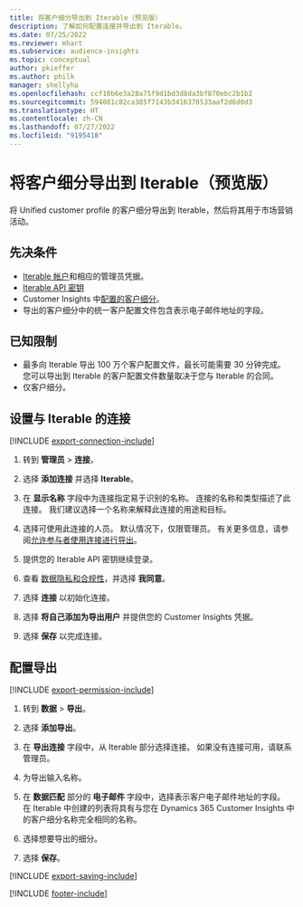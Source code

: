 ```yaml
---
title: 将客户细分导出到 Iterable（预览版）
description: 了解如何配置连接并导出到 Iterable。
ms.date: 07/25/2022
ms.reviewer: mhart
ms.subservice: audience-insights
ms.topic: conceptual
author: pkieffer
ms.author: philk
manager: shellyha
ms.openlocfilehash: ccf10b6e3a28a75f9d1bd3d8da3bf870ebc2b1b2
ms.sourcegitcommit: 594081c82ca385f7143b3416378533aaf2d6d0d3
ms.translationtype: HT
ms.contentlocale: zh-CN
ms.lasthandoff: 07/27/2022
ms.locfileid: "9195418"
---
```

# <a name="export-segments-to-iterable-preview"></a>将客户细分导出到 Iterable（预览版）

将 Unified customer profile 的客户细分导出到 Iterable，然后将其用于市场营销活动。

## <a name="prerequisites"></a>先决条件

- [Iterable 帐户](https://iterable.com/)和相应的管理员凭据。
- [Iterable API 密钥](https://support.iterable.com/hc/en-us/articles/360043464871)
- Customer Insights 中[配置的客户细分](segments.md)。
- 导出的客户细分中的统一客户配置文件包含表示电子邮件地址的字段。

## <a name="known-limitations"></a>已知限制

- 最多向 Iterable 导出 100 万个客户配置文件，最长可能需要 30 分钟完成。 您可以导出到 Iterable 的客户配置文件数量取决于您与 Iterable 的合同。
- 仅客户细分。

## <a name="set-up-connection-to-iterable"></a>设置与 Iterable 的连接

[!INCLUDE [export-connection-include](includes/export-connection-admn.md)]

1. 转到 **管理员** > **连接**。

1. 选择 **添加连接** 并选择 **Iterable**。

1. 在 **显示名称** 字段中为连接指定易于识别的名称。 连接的名称和类型描述了此连接。 我们建议选择一个名称来解释此连接的用途和目标。

1. 选择可使用此连接的人员。 默认情况下，仅限管理员。 有关更多信息，请参阅[允许参与者使用连接进行导出](connections.md#allow-contributors-to-use-a-connection-for-exports)。

1. 提供您的 Iterable API 密钥继续登录。

1. 查看 [数据隐私和合规性](connections.md#data-privacy-and-compliance)，并选择 **我同意**。

1. 选择 **连接** 以初始化连接。

1. 选择 **将自己添加为导出用户** 并提供您的 Customer Insights 凭据。

1. 选择 **保存** 以完成连接。

## <a name="configure-an-export"></a>配置导出

[!INCLUDE [export-permission-include](includes/export-permission.md)]

1. 转到 **数据** > **导出**。

1. 选择 **添加导出**。

1. 在 **导出连接** 字段中，从 Iterable 部分选择连接。 如果没有连接可用，请联系管理员。

1. 为导出输入名称。

1. 在 **数据匹配** 部分的 **电子邮件** 字段中，选择表示客户电子邮件地址的字段。 在 Iterable 中创建的列表将具有与您在 Dynamics 365 Customer Insights 中的客户细分名称完全相同的名称。

1. 选择想要导出的细分。

1. 选择 **保存**。

[!INCLUDE [export-saving-include](includes/export-saving.md)]

[!INCLUDE [footer-include](includes/footer-banner.md)]
